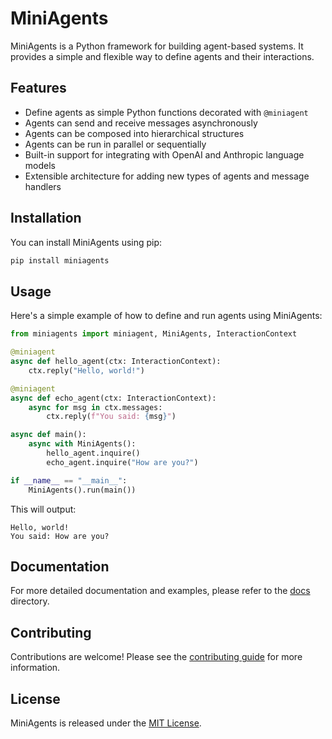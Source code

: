 # MiniAgents

MiniAgents is a Python framework for building agent-based systems. It provides a simple and flexible way to define agents and their interactions.

## Features

- Define agents as simple Python functions decorated with `@miniagent`
- Agents can send and receive messages asynchronously
- Agents can be composed into hierarchical structures
- Agents can be run in parallel or sequentially
- Built-in support for integrating with OpenAI and Anthropic language models
- Extensible architecture for adding new types of agents and message handlers

## Installation

You can install MiniAgents using pip:

```bash
pip install miniagents
```

## Usage

Here's a simple example of how to define and run agents using MiniAgents:

```python
from miniagents import miniagent, MiniAgents, InteractionContext

@miniagent
async def hello_agent(ctx: InteractionContext):
    ctx.reply("Hello, world!")

@miniagent
async def echo_agent(ctx: InteractionContext):
    async for msg in ctx.messages:
        ctx.reply(f"You said: {msg}")

async def main():
    async with MiniAgents():
        hello_agent.inquire()
        echo_agent.inquire("How are you?")

if __name__ == "__main__":
    MiniAgents().run(main())
```

This will output:

```
Hello, world!
You said: How are you?
```

## Documentation

For more detailed documentation and examples, please refer to the [docs](docs/) directory.

## Contributing

Contributions are welcome! Please see the [contributing guide](CONTRIBUTING.md) for more information.

## License

MiniAgents is released under the [MIT License](LICENSE).
